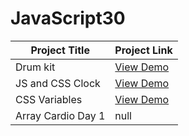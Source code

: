 # JavaScript30

| Project Title         | Project Link                                            |
| --------------------- | ------------------------------------------------------- |
| Drum kit       | [View Demo](https://Danji-ya.github.io/JS_javascript30/01-DrumKit/)  |
| JS and CSS Clock       | [View Demo](https://Danji-ya.github.io/JS_javascript30/02-JSandCSSClock/)  |
| CSS Variables       | [View Demo](https://Danji-ya.github.io/JS_javascript30/03-CSSVariables/)  |
| Array Cardio Day 1       | null  |